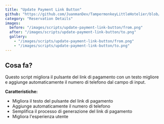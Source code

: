 ```yaml
---
title: "Update Payment Link Button"
github: "https://github.com/JuanmanDev/TampermonkeyLittleHotelier/blob/main/frontdesk/reservationDetails/updateGeneratePaymentLinkButton.user.js"
category: "Reservation Details"
images:
  before: "/images/scripts/update-payment-link-button/from.png"
  after: "/images/scripts/update-payment-link-button/to.png"
  gallery:
    - "/images/scripts/update-payment-link-button/from.png"
    - "/images/scripts/update-payment-link-button/to.png"
---
```


## Cosa fa?

Questo script migliora il pulsante del link di pagamento con un testo migliore e aggiunge automaticamente il numero di telefono dal campo di input.

**Caratteristiche:**
- Migliora il testo del pulsante del link di pagamento
- Aggiunge automaticamente il numero di telefono
- Semplifica il processo di generazione del link di pagamento
- Migliora l'esperienza utente
